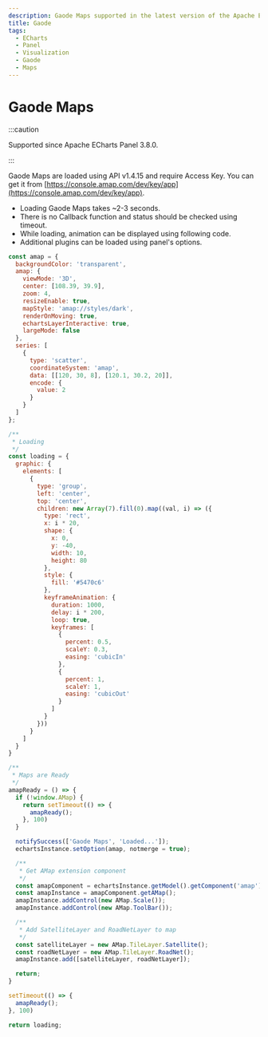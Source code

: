 ```yaml
---
description: Gaode Maps supported in the latest version of the Apache ECharts Panel.
title: Gaode
tags:
  - ECharts
  - Panel
  - Visualization
  - Gaode
  - Maps
---
```


# Gaode Maps

:::caution

Supported since Apache ECharts Panel 3.8.0.

:::

Gaode Maps are loaded using API v1.4.15 and require Access Key. You can get it from [https://console.amap.com/dev/key/app](https://console.amap.com/dev/key/app).

- Loading Gaode Maps takes ~2-3 seconds.
- There is no Callback function and status should be checked using timeout.
- While loading, animation can be displayed using following code.
- Additional plugins can be loaded using panel's options.

```javascript
const amap = {
  backgroundColor: 'transparent',
  amap: {
    viewMode: '3D',
    center: [108.39, 39.9],
    zoom: 4,
    resizeEnable: true,
    mapStyle: 'amap://styles/dark',
    renderOnMoving: true,
    echartsLayerInteractive: true,
    largeMode: false
  },
  series: [
    {
      type: 'scatter',
      coordinateSystem: 'amap',
      data: [[120, 30, 8], [120.1, 30.2, 20]],
      encode: {
        value: 2
      }
    }
  ]
};

/**
 * Loading
 */
const loading = {
  graphic: {
    elements: [
      {
        type: 'group',
        left: 'center',
        top: 'center',
        children: new Array(7).fill(0).map((val, i) => ({
          type: 'rect',
          x: i * 20,
          shape: {
            x: 0,
            y: -40,
            width: 10,
            height: 80
          },
          style: {
            fill: '#5470c6'
          },
          keyframeAnimation: {
            duration: 1000,
            delay: i * 200,
            loop: true,
            keyframes: [
              {
                percent: 0.5,
                scaleY: 0.3,
                easing: 'cubicIn'
              },
              {
                percent: 1,
                scaleY: 1,
                easing: 'cubicOut'
              }
            ]
          }
        }))
      }
    ]
  }
}

/**
 * Maps are Ready
 */
amapReady = () => {
  if (!window.AMap) {
    return setTimeout(() => {
      amapReady();
    }, 100)
  }

  notifySuccess(['Gaode Maps', 'Loaded...']);
  echartsInstance.setOption(amap, notmerge = true);

  /**
   * Get AMap extension component
   */
  const amapComponent = echartsInstance.getModel().getComponent('amap');
  const amapInstance = amapComponent.getAMap();
  amapInstance.addControl(new AMap.Scale());
  amapInstance.addControl(new AMap.ToolBar());

  /**
   * Add SatelliteLayer and RoadNetLayer to map
   */
  const satelliteLayer = new AMap.TileLayer.Satellite();
  const roadNetLayer = new AMap.TileLayer.RoadNet();
  amapInstance.add([satelliteLayer, roadNetLayer]);

  return;
}

setTimeout(() => {
  amapReady();
}, 100)

return loading;
```
